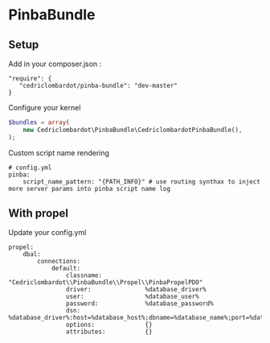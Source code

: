 # PinbaBundle

## Setup


Add in your composer.json :

```
"require": {
   "cedriclombardot/pinba-bundle": "dev-master"
}
```


Configure your kernel

``` php
$bundles = array(
    new Cedriclombardot\PinbaBundle\CedriclombardotPinbaBundle(),
);
```

Custom script name rendering
```
# config.yml
pinba:
    script_name_pattern: "{PATH_INFO}" # use routing synthax to inject more server params into pinba script name log
```

## With propel

Update your config.yml

```
propel:
    dbal:
        connections:
            default:
                classname:            "Cedriclombardot\\PinbaBundle\\Propel\\PinbaPropelPDO"
                driver:               %database_driver%
                user:                 %database_user%
                password:             %database_password%
                dsn:                  %database_driver%:host=%database_host%;dbname=%database_name%;port=%database_port%;charset=UTF8
                options:              {}
                attributes:           {}
```
